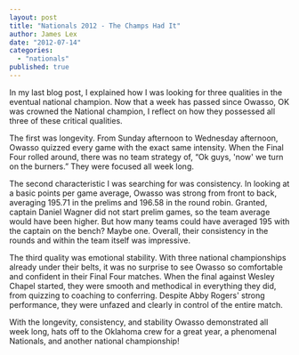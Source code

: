 ```yaml
---
layout: post
title: "Nationals 2012 - The Champs Had It"
author: James Lex
date: "2012-07-14"
categories: 
  - "nationals"
published: true
---
```


In my last blog post, I explained how I was looking for three qualities in the eventual national champion. Now that a week has passed since Owasso, OK was crowned the National champion, I reflect on how they possessed all three of these critical qualities.

The first was longevity. From Sunday afternoon to Wednesday afternoon, Owasso quizzed every game with the exact same intensity. When the Final Four rolled around, there was no team strategy of, “Ok guys, 'now' we turn on the burners.” They were focused all week long.

The second characteristic I was searching for was consistency. In looking at a basic points per game average, Owasso was strong from front to back, averaging 195.71 in the prelims and 196.58 in the round robin. Granted, captain Daniel Wagner did not start prelim games, so the team average would have been higher. But how many teams could have averaged 195 with the captain on the bench? Maybe one. Overall, their consistency in the rounds and within the team itself was impressive.

The third quality was emotional stability. With three national championships already under their belts, it was no surprise to see Owasso so comfortable and confident in their Final Four matches. When the final against Wesley Chapel started, they were smooth and methodical in everything they did, from quizzing to coaching to conferring. Despite Abby Rogers' strong performance, they were unfazed and clearly in control of the entire match.

With the longevity, consistency, and stability Owasso demonstrated all week long, hats off to the Oklahoma crew for a great year, a phenomenal Nationals, and another national championship!
